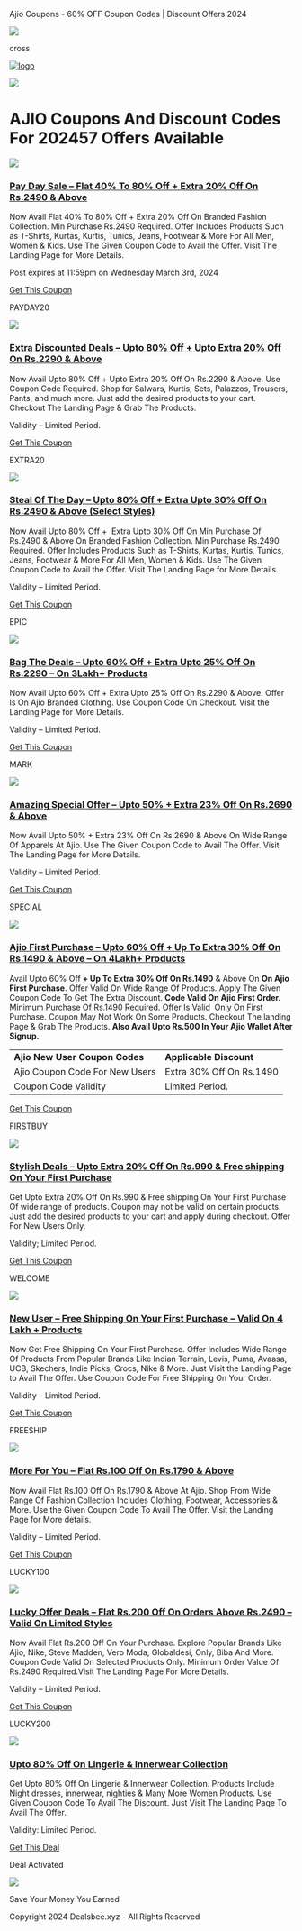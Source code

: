 Ajio Coupons - 60% OFF Coupon Codes | Discount Offers 2024



























 

![](https://www.facebook.com/tr?id=376055253042057&ev=PageView&noscript=1)


cross

[![logo](../image/Deal.png)](../index.php)

![](../image/Ajio-coupon-codes.jpg)

AJIO Coupons And Discount Codes For 202457 Offers Available
===========================================================

![](../image/Ajio-coupon-codes.jpg)

### [Pay Day Sale – Flat 40% To 80% Off + Extra 20% Off On Rs.2490 & Above](../out/662906 "Permanent Link to Pay Day Sale – Flat 40% To 80% Off + Extra 20% Off On Rs.2490 & Above")

Now Avail Flat 40% To 80% Off + Extra 20% Off On Branded Fashion Collection. Min Purchase Rs.2490 Required. Offer Includes Products Such as T-Shirts, Kurtas, Kurtis, Tunics, Jeans, Footwear & More For All Men, Women & Kids. Use The Given Coupon Code to Avail the Offer. Visit The Landing Page for More Details.

Post expires at 11:59pm on Wednesday March 3rd, 2024

[Get This Coupon](javascript:void(0))

PAYDAY20

![](../image/Ajio-coupon-codes.jpg)

### [Extra Discounted Deals – Upto 80% Off + Upto Extra 20% Off On Rs.2290 & Above](../out/603987 "Permanent Link to Extra Discounted Deals – Upto 80% Off + Upto Extra 20% Off On Rs.2290 & Above")

Now Avail Upto 80% Off + Upto Extra 20% Off On Rs.2290 & Above. Use Coupon Code Required. Shop for Salwars, Kurtis, Sets, Palazzos, Trousers, Pants, and much more. Just add the desired products to your cart. Checkout The Landing Page & Grab The Products.

Validity – Limited Period.

[Get This Coupon](javascript:void(0))

EXTRA20

![](../image/Ajio-coupon-codes.jpg)

### [Steal Of The Day – Upto 80% Off + Extra Upto 30% Off On Rs.2490 & Above (Select Styles)](../out/565324 "Permanent Link to Steal Of The Day – Upto 80% Off + Extra Upto 30% Off On Rs.2490 & Above (Select Styles)")

Now Avail Upto 80% Off +  Extra Upto 30% Off On Min Purchase Of Rs.2490 & Above On Branded Fashion Collection. Min Purchase Rs.2490 Required. Offer Includes Products Such as T-Shirts, Kurtas, Kurtis, Tunics, Jeans, Footwear & More For All Men, Women & Kids. Use The Given Coupon Code to Avail the Offer. Visit The Landing Page for More Details.

Validity – Limited Period.

[Get This Coupon](javascript:void(0))

EPIC

![](../image/Ajio-coupon-codes.jpg)

### [Bag The Deals – Upto 60% Off + Extra Upto 25% Off On Rs.2290 – On 3Lakh+ Products](../out/564477 "Permanent Link to Bag The Deals – Upto 60% Off + Extra Upto 25% Off On Rs.2290 – On 3Lakh+ Products")

Now Avail Upto 60% Off + Extra Upto 25% Off On Rs.2290 & Above. Offer Is On Ajio Branded Clothing. Use Coupon Code On Checkout. Visit the Landing Page for More Details.

Validity – Limited Period.

[Get This Coupon](javascript:void(0))

MARK

![](../image/Ajio-coupon-codes.jpg)

### [Amazing Special Offer – Upto 50% + Extra 23% Off On Rs.2690 & Above](../out/545187 "Permanent Link to Amazing Special Offer – Upto 50% + Extra 23% Off On Rs.2690 & Above")

Now Avail Upto 50% + Extra 23% Off On Rs.2690 & Above On Wide Range Of Apparels At Ajio. Use The Given Coupon Code to Avail The Offer. Visit The Landing Page for More Details.

Validity – Limited Period.

[Get This Coupon](javascript:void(0))

SPECIAL

![](../image/Ajio-coupon-codes.jpg)

### [Ajio First Purchase – Upto 60% Off + Up To Extra 30% Off On Rs.1490 & Above – On 4Lakh+ Products](../out/430352 "Permanent Link to Ajio First Purchase – Upto 60% Off + Up To Extra 30% Off On Rs.1490 & Above – On 4Lakh+ Products")

Avail Upto 60% Off **+ Up To Extra 30% Off On Rs.1490** & Above On **On Ajio First Purchase**. Offer Valid On Wide Range Of Products. Apply The Given Coupon Code To Get The Extra Discount. **Code Valid On Ajio First Order.** Minimum Purchase Of Rs.1490 Required. Offer Is Valid  Only On First Purchase. Coupon May Not Work On Some Products. Checkout The landing Page & Grab The Products. **Also Avail Upto Rs.500 In Your Ajio Wallet After Signup.**

|  |  |
| --- | --- |
| **Ajio New User Coupon Codes** | **Applicable Discount** |
| Ajio Coupon Code For New Users | Extra 30% Off On Rs.1490 |
| Coupon Code Validity | Limited Period. |

[Get This Coupon](javascript:void(0))

FIRSTBUY

![](../image/Ajio-coupon-codes.jpg)

### [Stylish Deals – Upto Extra 20% Off On Rs.990 & Free shipping On Your First Purchase](../out/623284 "Permanent Link to Stylish Deals – Upto Extra 20% Off On Rs.990 & Free shipping On Your First Purchase")

Get Upto Extra 20% Off On Rs.990 & Free shipping On Your First Purchase Of wide range of products. Coupon may not be valid on certain products. Just add the desired products to your cart and apply during checkout. Offer For New Users Only.

Validity; Limited Period.

[Get This Coupon](javascript:void(0))

WELCOME

![](../image/Ajio-coupon-codes.jpg)

### [New User – Free Shipping On Your First Purchase – Valid On 4 Lakh + Products](../out/562304 "Permanent Link to New User – Free Shipping On Your First Purchase – Valid On 4 Lakh + Products")

Now Get Free Shipping On Your First Purchase. Offer Includes Wide Range Of Products From Popular Brands Like Indian Terrain, Levis, Puma, Avaasa, UCB, Skechers, Indie Picks, Crocs, Nike & More. Just Visit the Landing Page to Avail The Offer. Use Coupon Code For Free Shipping On Your Order.

Validity – Limited Period.

[Get This Coupon](javascript:void(0))

FREESHIP

![](../image/Ajio-coupon-codes.jpg)

### [More For You – Flat Rs.100 Off On Rs.1790 & Above](../out/565670 "Permanent Link to More For You – Flat Rs.100 Off On Rs.1790 & Above")

Now Avail Flat Rs.100 Off On Rs.1790 & Above At Ajio. Shop From Wide Range Of Fashion Collection Includes Clothing, Footwear, Accessories & More. Use the Given Coupon Code To Avail The Offer. Visit the Landing Page for More details.

Validity – Limited Period.

[Get This Coupon](javascript:void(0))

LUCKY100

![](../image/Ajio-coupon-codes.jpg)

### [Lucky Offer Deals – Flat Rs.200 Off On Orders Above Rs.2490 – Valid On Limited Styles](../out/566805 "Permanent Link to Lucky Offer Deals – Flat Rs.200 Off On Orders Above Rs.2490 – Valid On Limited Styles")

Now Avail Flat Rs.200 Off On Your Purchase. Explore Popular Brands Like Ajio, Nike, Steve Madden, Vero Moda, Globaldesi, Only, Biba And More. Coupon Code Valid On Selected Products Only. Minimum Order Value Of Rs.2490 Required.Visit The Landing Page For More Details.

Validity – Limited Period.

[Get This Coupon](javascript:void(0))

LUCKY200

![](../image/Ajio-coupon-codes.jpg)

### [Upto 80% Off On Lingerie & Innerwear Collection](../out/566899 "Permanent Link to Upto 80% Off On Lingerie & Innerwear Collection")

Get Upto 80% Off On Lingerie & Innerwear Collection. Products Include Night dresses, innerwear, nighties & Many More Women Products. Use Given Coupon Code To Avail The Discount. Just Visit The Landing Page To Avail The Offer.

Validity: Limited Period.

[Get This Deal](../out/566899)

Deal Activated



![](../image/Deal.png)

Save Your Money You Earned

Copyright 2024 Dealsbee.xyz - All Rights Reserved